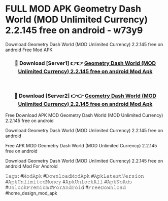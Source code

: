 # FULL MOD APK Geometry Dash World (MOD Unlimited Currency) 2.2.145 free on android - w73y9
Download Geometry Dash World (MOD Unlimited Currency) 2.2.145 free on android Free Mod APK

<div align="center">
<h3>🔴 Download [Server1] 👉👉 <a href="https://apk-comot.site?title=Geometry_Dash_World_(MOD_Unlimited_Currency)_2.2.145_free_on_android">Geometry Dash World (MOD Unlimited Currency) 2.2.145 free on android Mod Apk</a></h3><br>

<h3>🔴 Download [Server2] 👉👉 <a href="https://apk-comot.site?title=Geometry_Dash_World_(MOD_Unlimited_Currency)_2.2.145_free_on_android">Geometry Dash World (MOD Unlimited Currency) 2.2.145 free on android Mod Apk</a></h3>
</div>


Free Download APK MOD Geometry Dash World (MOD Unlimited Currency) 2.2.145 free on android

Download Geometry Dash World (MOD Unlimited Currency) 2.2.145 free on android 

Free APK MOD Geometry Dash World (MOD Unlimited Currency) 2.2.145 free on android 

Download Geometry Dash World (MOD Unlimited Currency) 2.2.145 free on android Mod For Android

𝚃𝚊𝚐𝚜: #𝙼𝚘𝚍𝙰𝚙𝚔 #𝙳𝚘𝚠𝚗𝚕𝚘𝚊𝚍𝙼𝚘𝚍𝙰𝚙𝚔 #𝙰𝚙𝚔𝙻𝚊𝚝𝚎𝚜𝚝𝚅𝚎𝚛𝚜𝚒𝚘𝚗 #𝙰𝚙𝚔𝚄𝚗𝚕𝚒𝚖𝚒𝚝𝚎𝚍𝙼𝚘𝚗𝚎𝚢 #𝙰𝚙𝚔𝚄𝚗𝚕𝚘𝚌𝚔𝙰𝚕𝚕 #𝙰𝚙𝚔𝙽𝚘𝙰𝚍𝚜 #𝚄𝚗𝚕𝚘𝚌𝚔𝙿𝚛𝚎𝚖𝚒𝚞𝚖 #𝙵𝚘𝚛𝙰𝚗𝚍𝚛𝚘𝚒𝚍 #𝙵𝚛𝚎𝚎𝙳𝚘𝚠𝚗𝚕𝚘𝚊𝚍 #home_design_mod_apk